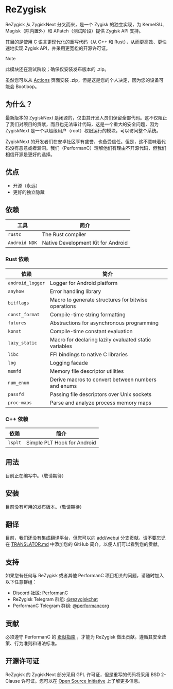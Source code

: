# ReZygisk

ReZygisk 从 ZygiskNext 分叉而来，是一个 Zygisk 的独立实现，为 KernelSU、Magisk（除内置外）和 APatch（测试阶段）提供 Zygisk API 支持。

其目的是使用 C 语言更现代化的重写代码（从 C++ 和 Rust），从而更高效、更快速地实现 Zygisk API，并采用更宽松的开源许可证。

> [!NOTE]
> 此模块还在测试阶段；确保仅安装发布版本的 .zip。
>
> 虽然您可以从 [Actions](https://github.com/PerformanC/ReZygisk/actions) 页面安装 .zip，但是这是您的个人决定，因为您的设备可能会 Bootloop。

## 为什么？

最新版本的 ZygiskNext 是闭源的，仅由其开发人员们保留全部代码。这不仅阻止了我们对项目的贡献，而且也无法审计代码，这是一个重大的安全问题，因为 ZygiskNext 是一个以超级用户（root）权限运行的模块，可以访问整个系统。

ZygiskNext 的开发者们在安卓社区享有盛誉，也备受信任。但是，这不意味着代码没有恶意或者漏洞。我们（PerformanC）理解他们有理由不开源代码，但我们相信开源是更好的选择。

## 优点

- 开源（永远）
- 更好的独立隐藏

## 依赖

| 工具          | 简介                               |
|---------------|------------------------------------|
| `rustc`       | The Rust compiler                  |
| `Android NDK` | Native Development Kit for Android |

### Rust 依赖

| 依赖             | 简介                                                  |
|------------------|-------------------------------------------------------|
| `android_logger` | Logger for Android platform                           |
| `anyhow`         | Error handling library                                |
| `bitflags`       | Macro to generate structures for bitwise operations   |
| `const_format`   | Compile-time string formatting                        |
| `futures`        | Abstractions for asynchronous programming             |
| `konst`          | Compile-time constant evaluation                      |
| `lazy_static`    | Macro for declaring lazily evaluated static variables |
| `libc`           | FFI bindings to native C libraries                    |
| `log`            | Logging facade                                        |
| `memfd`          | Memory file descriptor utilities                      |
| `num_enum`       | Derive macros to convert between numbers and enums    |
| `passfd`         | Passing file descriptors over Unix sockets            |
| `proc-maps`      | Parse and analyze process memory maps                 |

### C++ 依赖

| 依赖    | 简介                        |
|---------|-----------------------------|
| `lsplt` | Simple PLT Hook for Android |

## 用法

目前正在编写中。（敬请期待）

## 安装

目前没有可用的发布版本。（敬请期待）

## 翻译

目前，我们还没有集成翻译平台，但您可以向 [add/webui](https://github.com/PerformanC/ReZygisk/tree/add/webui) 分支贡献。请不要忘记在 [TRANSLATOR.md](https://github.com/PerformanC/ReZygisk/blob/add/webui/TRANSLATOR.md) 中添加您的 GitHub 简介，以便人们可以看到您的贡献。

## 支持

如果您有任何与 ReZygisk 或者其他 PerformanC 项目相关的问题，请随时加入以下任意群组：

- Discord 社区: [PerformanC](https://discord.gg/uPveNfTuCJ)
- ReZygisk Telegram 群组: [@rezygiskchat](https://t.me/rezygiskchat)
- PerformanC Telegram 群组: [@performancorg](https://t.me/performancorg)

## 贡献

必须遵守 PerformanC 的 [贡献指南](https://github.com/PerformanC/contributing) ，才能为 ReZygisk 做出贡献。遵循其安全政策、行为准则和语法标准。

## 开源许可证

ReZygisk 的 ZygiskNext 部分采用 GPL 许可证，但是重写的代码将采用 BSD 2-Clause 许可证。您可以在 [Open Source Initiative](https://opensource.org/licenses/BSD-2-Clause) 上了解更多信息。
